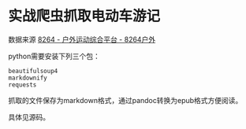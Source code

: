 # 实战爬虫抓取电动车游记

数据来源 [8264 - 户外运动综合平台 - 8264户外](https://www.8264.com/)



python需要安装下列三个包：

```
beautifulsoup4
markdownify
requests
```



抓取的文件保存为markdown格式，通过pandoc转换为epub格式方便阅读。



具体见源码。